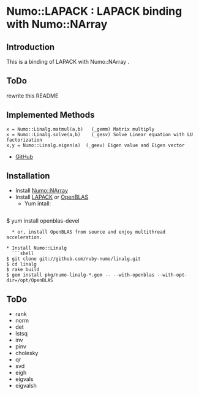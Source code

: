# Numo::LAPACK : LAPACK binding with Numo::NArray

## Introduction

This is a binding of LAPACK with Numo::NArray .

## ToDo

rewrite this README

## Implemented Methods

    x = Numo::Linalg.matmul(a,b)   (_gemm) Matrix multiply
    x = Numo::Linalg.solve(a,b)    (_gesv) Solve Linear equation with LU factorization
    x,y = Numo::Linalg.eigen(a)  (_geev) Eigen value and Eigen vector

* [GitHub](https://github.com/ruby-numo/linalg)

## Installation

* Install [Numo::NArray](https://github.com/ruby-numo/narray)
* Install [LAPACK](http://www.netlib.org/lapack/) or [OpenBLAS](http://www.openblas.net/)
  * Yum intall:
  ```shell
$ yum install openblas-devel
```
  * or, install OpenBLAS from source and enjoy multithread acceleration.

* Install Numo::Linalg
  ```shell
$ git clone git://github.com/ruby-numo/linalg.git
$ cd linalg
$ rake build
$ gem install pkg/numo-linalg-*.gem -- --with-openblas --with-opt-dir=/opt/OpenBLAS
```

## ToDo

* rank
* norm
* det
* lstsq
* inv
* pinv
* cholesky
* qr
* svd
* eigh
* eigvals
* eigvalsh
